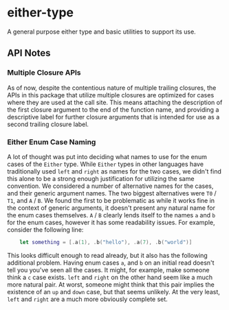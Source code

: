 # either-type
A general purpose either type and basic utilities to support its use.

## API Notes

### Multiple Closure APIs

As of now, despite the contentious nature of multiple trailing closures, the
APIs in this package that utilize multiple closures are optimized for cases
where they are used at the call site. This means attaching the description of
the first closure argument to the end of the function name, and providing a
descriptive label for further closure arguments that is intended for use as a
second trailing closure label.

### Either Enum Case Naming

A lot of thought was put into deciding what names to use for the enum cases of
the `Either` type. While `Either` types in other languages have traditionally
used `left` and `right` as names for the two cases, we didn't find this alone to
be a strong enough justification for utilizing the same convention. We
considered a number of alternative names for the cases, and their generic
argument names. The two biggest alternatives were `T0` / `T1`, and `A` / `B`. We
found the first to be problematic as while it works fine in the context of
generic arguments, it doesn't present any natural name for the enum cases
themselves. `A` / `B` clearly lends itself to the names `a` and `b` for the enum
cases, however it has some readability issues. For example, consider the
following line:

```swift
    let something = [.a(1), .b("hello"), .a(7), .b("world")]
```

This looks difficult enough to read already, but it also has the following
additional problem. Having enum cases `a`, and `b` on an initial read doesn't
tell you you've seen all the cases. It might, for example, make someone think a
`c` case exists. `left` and `right` on the other hand seem like a much more
natural pair. At worst, someone might think that this pair implies the existence
of an `up` and `down` case, but that seems unlikely. At the very least, `left`
and `right` are a much more obviously complete set.
